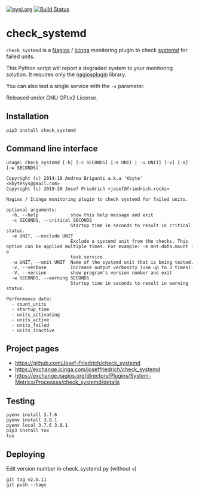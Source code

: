 [![pypi.org](http://img.shields.io/pypi/v/check_systemd.svg)](https://pypi.python.org/pypi/check_systemd)
[![Build Status](https://travis-ci.org/Josef-Friedrich/check_systemd.svg?branch=master)](https://travis-ci.org/Josef-Friedrich/check_systemd)

# check_systemd

`check_systemd` is a
[Nagios](https://www.nagios.org) / [Icinga](https://icinga.com)
monitoring plugin to check [systemd](https://systemd.io) for failed
units.

This Python script will report a degraded system to your monitoring solution.
It requires only the
[nagiosplugin](https://nagiosplugin.readthedocs.io/en/stable) library.

You can also test a single service with the `-s` parameter.

Released under GNU GPLv2 License.

## Installation

```
pip3 install check_systemd
```

## Command line interface

```
usage: check_systemd [-h] [-c SECONDS] [-e UNIT | -u UNIT] [-v] [-V] [-w SECONDS]

Copyright (c) 2014-18 Andrea Briganti a.k.a 'Kbyte' <kbytesys@gmail.com>
Copyright (c) 2019-20 Josef Friedrich <josef@friedrich.rocks>

Nagios / Icinga monitoring plugin to check systemd for failed units.

optional arguments:
  -h, --help            show this help message and exit
  -c SECONDS, --critical SECONDS
                        Startup time in seconds to result in critical status.
  -e UNIT, --exclude UNIT
                        Exclude a systemd unit from the checks. This option can be applied multiple times. For example: -e mnt-data.mount -e
                        task.service.
  -u UNIT, --unit UNIT  Name of the systemd unit that is being tested.
  -v, --verbose         Increase output verbosity (use up to 3 times).
  -V, --version         show program's version number and exit
  -w SECONDS, --warning SECONDS
                        Startup time in seconds to result in warning status.

Performance data:
  - count_units
  - startup_time
  - units_activating
  - units_active
  - units_failed
  - units_inactive

```

## Project pages

* https://github.com/Josef-Friedrich/check_systemd
* https://exchange.icinga.com/joseffriedrich/check_systemd
* https://exchange.nagios.org/directory/Plugins/System-Metrics/Processes/check_systemd/details

## Testing

```
pyenv install 3.7.6
pyenv install 3.8.1
pyenv local 3.7.6 3.8.1
pip3 install tox
tox
```

## Deploying

Edit version number in check_systemd.py (without `v`)

```
git tag v2.0.11
git push --tags
```
